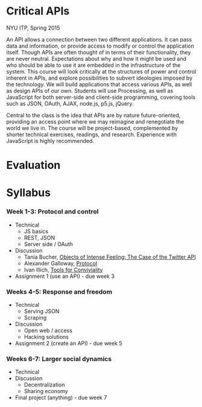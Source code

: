 Critical APIs
=================

NYU ITP, Spring 2015

An API allows a connection between two different applications. It can pass data and information, or provide access to modify or control the application itself. Though APIs are often thought of in terms of their functionality, they are never neutral. Expectations about why and how it might be used and who should be able to use it are embedded in the infrastructure of the system. This course will look critically at the structures of power and control inherent in APIs, and explore possibilities to subvert ideologies imposed by the technology. We will build applications that access various APIs, as well as design APIs of our own. Students will use Processing, as well as JavaScript for both server-side and client-side programming, covering tools such as JSON, OAuth, AJAX, node.js, p5.js, jQuery.

Central to the class is the idea that APIs are by nature future-oriented, providing an access point where we may reimagine and renegotiate the world we live in. The course will be project-based, complemented by shorter technical exercises, readings, and research. Experience with JavaScript is highly recommended.	

# Evaluation

# Syllabus

### Week 1-3: Protocol and control
* Technical
  * JS basics
  * REST, JSON
  * Server side / OAuth
* Discussion
  * Tania Bucher, [Objects of Intense Feeling: The Case of the Twitter API](http://computationalculture.net/article/objects-of-intense-feeling-the-case-of-the-twitter-api)
  * Alexander Galloway, [Protocol](http://mitpress.mit.edu/books/protocol)
  * Ivan Illich, [Tools for Conviviality](http://eekim.com/ba/bookclub/illich/tools.pdf)
* Assignment 1 (use an API) - due week 3

### Weeks 4-5: Response and freedom
* Technical
  * Serving JSON
  * Scraping
* Discussion
  * Open web / access
  * Hacking solutions
* Assignment 2 (create an API) - due week 5

### Weeks 6-7: Larger social dynamics
* Technical
* Discussion
  * Decentralization
  * Sharing economy
* Final project (anything) - due week 7
